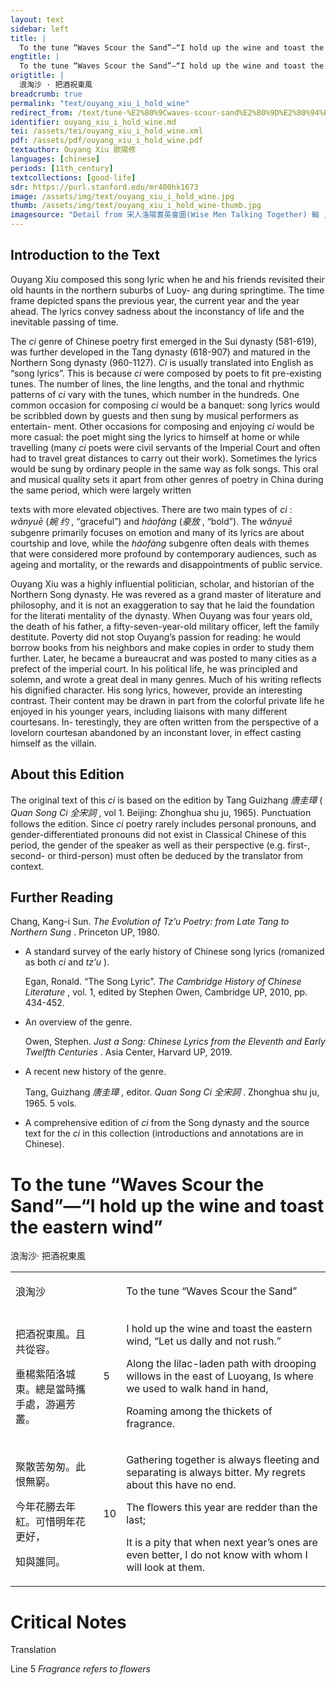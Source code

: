 ```yaml
---
layout: text
sidebar: left
title: |
  To the tune “Waves Scour the Sand”—“I hold up the wine and toast the eastern wind” | 浪淘沙 · 把酒祝東風
engtitle: |
  To the tune “Waves Scour the Sand”—“I hold up the wine and toast the eastern wind”
origtitle: |
  浪淘沙 · 把酒祝東風
breadcrumb: true
permalink: "text/ouyang_xiu_i_hold_wine"
redirect_from: /text/tune-%E2%80%9Cwaves-scour-sand%E2%80%9D%E2%80%94%E2%80%9Ci-hold-wine-and-toast-eastern-wind%E2%80%9D
identifier: ouyang_xiu_i_hold_wine.md
tei: /assets/tei/ouyang_xiu_i_hold_wine.xml
pdf: /assets/pdf/ouyang_xiu_i_hold_wine.pdf
textauthor: Ouyang Xiu 歐陽修
languages: [chinese]
periods: [11th_century]
textcollections: [good-life]
sdr: https://purl.stanford.edu/mr400hk1673
image: /assets/img/text/ouyang_xiu_i_hold_wine.jpg
thumb: /assets/img/text/ouyang_xiu_i_hold_wine-thumb.jpg
imagesource: "Detail from 宋人洛陽耆英會圖(Wise Men Talking Together) 軸 , Anonymous,  National Palace Museum, Accession Number: K2A000173N000000000PAA [Public Domain]]"
---
```

<h2>Introduction to the Text</h2>
<p>Ouyang Xiu composed this song lyric when he and his friends revisited their old haunts in the northern suburbs of Luoy- ang during springtime. The time frame depicted spans the previous year, the current year and the year ahead. The lyrics convey sadness about the inconstancy of life and the inevitable passing of time.</p>

<p>The <i> ci </i> genre of Chinese poetry first emerged in the Sui dynasty (581-619), was further developed in the Tang dynasty (618-907) and matured in the Northern Song dynasty (960-1127). <i> Ci </i> is usually translated into English as “song lyrics”. This is because <i> ci </i> were composed by poets to fit pre-existing tunes. The number of lines, the line lengths, and the tonal and rhythmic patterns of <i> ci </i> vary with the tunes, which number in the hundreds. One common occasion for composing <i> ci </i> would be a banquet: song lyrics would be scribbled down by guests and then sung by musical performers as entertain- ment. Other occasions for composing and enjoying <i> ci </i> would be more casual: the poet might sing the lyrics to himself at home or while travelling (many <i> ci </i> poets were civil servants of the Imperial Court and often had to travel great distances to carry out their work). Sometimes the lyrics would be sung by ordinary people in the same way as folk songs. This oral and musical quality sets it apart from other genres of poetry in China during the same period, which were largely written</p>
<p>texts with more elevated objectives. There are two main types of <i> ci</i> : <i> wǎnyuē </i> (<em>婉 约</em> , “graceful”) and <i> háofàng </i> (<em>豪放</em> , “bold”). The <i> wǎnyuē </i> subgenre primarily focuses on emotion and many of its lyrics are about courtship and love, while the <i> háofàng </i> subgenre often deals with themes that were considered more profound by contemporary audiences, such as ageing and mortality, or the rewards and disappointments of public service.</p>

<p>Ouyang Xiu was a highly influential politician, scholar, and historian of the Northern Song dynasty. He was revered as a grand master of literature and philosophy, and it is not an exaggeration to say that he laid the foundation for the literati mentality of the dynasty. When Ouyang was four years old, the death of his father, a fifty-seven-year-old military officer, left the family destitute. Poverty did not stop Ouyang’s passion for reading: he would borrow books from his neighbors and make copies in order to study them further. Later, he became a bureaucrat and was posted to many cities as a prefect of the imperial court. In his political life, he was principled and solemn, and wrote a great deal in many genres. Much of his writing reflects his dignified character. His song lyrics, however, provide an interesting contrast. Their content may be drawn in part from the colorful private life he enjoyed in his younger years, including liaisons with many different courtesans. In- terestingly, they are often written from the perspective of a lovelorn courtesan abandoned by an inconstant lover, in effect casting himself as the villain.</p>

<h2>About this Edition</h2>
<p>The original text of this <i> ci </i> is based on the edition by Tang Guizhang <em>唐圭璋</em> (<i> Quan Song Ci </i> <em>全宋詞</em> , vol 1. Beijing: Zhonghua shu ju, 1965). Punctuation follows the edition. Since <i> ci </i> poetry rarely includes personal pronouns, and gender-differentiated pronouns did not exist in Classical Chinese of this period, the gender of the speaker as well as their perspective (e.g. first-, second- or third-person) must often be deduced by the translator from context.</p>

<h2>Further Reading</h2>
<p>Chang, Kang-i Sun. <i> The Evolution of Tz’u Poetry: from Late Tang to Northern Sung</i> . Princeton UP, 1980.</p>
<ul>
<li>
<p>A standard survey of the early history of Chinese song lyrics (romanized as both <em>ci</em> and <em>tz’u</em> ).</p>
<p>Egan, Ronald. “The Song Lyric”. <i> The Cambridge History of Chinese Literature</i> , vol. 1, edited by Stephen Owen, Cambridge UP, 2010, pp. 434-452.</p>
</li>
<li>
<p>An overview of the genre.</p>
<p>Owen, Stephen. <i> Just a Song: Chinese Lyrics from the Eleventh and Early Twelfth Centuries</i> . Asia Center, Harvard UP, 2019.</p>
</li>
<li>
<p>A recent new history of the genre.</p>
<p>Tang, Guizhang <em>唐圭璋</em> , editor. <i> Quan Song Ci </i> <em>全宋詞</em> . Zhonghua shu ju, 1965. 5 vols.</p>
</li>
<li>
<p>A comprehensive edition of <em>ci</em> from the Song dynasty and the source text for the <em>ci</em> in this collection (introductions and annotations are in Chinese).</p>
</li>
</ul>
<h1>To the tune “Waves Scour the Sand”—“I hold up the wine and toast the eastern wind”</h1>
<p>浪淘沙· 把酒祝東風</p>

<table cellspacing="0">
<tr>
<td>
<p>浪淘沙</p>
</td>
<td>

</td>
<td>
<p>To the tune “Waves Scour the Sand”</p>
</td>
</tr>
<tr>
<td>
<p>把酒祝東風。且共從容。</p>
<p>垂楊紫陌洛城東。總是當時攜手處，游遍芳叢。</p>
</td>
<td>

<p>5</p>
</td>
<td>
<p>I hold up the wine and toast the eastern wind, “Let us dally and not rush.”</p>
<p>Along the lilac-laden path with drooping willows in the east of Luoyang, Is where we used to walk hand in hand,</p>
<p>Roaming among the thickets of fragrance.</p>
</td>
</tr>
<tr>
<td>
<p>聚散苦匆匆。此恨無窮。</p>
<p>今年花勝去年紅。可惜明年花更好，</p>
<p>知與誰同。</p>
</td>
<td>

<p>10</p>
</td>
<td>
<p>Gathering together is always fleeting and separating is always bitter. My regrets about this have no end.</p>
<p>The flowers this year are redder than the last;</p>
<p>It is a pity that when next year’s ones are even better, I do not know with whom I will look at them.</p>
</td>
</tr>
</table>

<h1>Critical Notes</h1>

<p>Translation</p>
<p>Line 5 <em>Fragrance refers to flowers</em></p>
